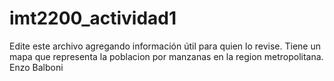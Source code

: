 # imt2200_actividad1
Edite este archivo agregando información útil para quien lo revise.
Tiene un mapa que representa la poblacion por manzanas en la region metropolitana.
Enzo Balboni